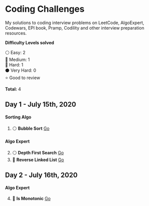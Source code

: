 # Coding Challenges
My solutions to coding interview problems on LeetCode, AlgoExpert, Codewars, EPI book, Pramp, Codility and other interview preparation resources.

__Difficulty Levels solved__

 :white_circle: Easy: 2  
 :large_blue_circle: Medium: 1  
 :red_circle: Hard: 1  
 :black_circle: Very Hard: 0  
 :star: Good to review  

 __Total:__ 4

<!-- --------------------------------------------------------------------------------------------------------------------- -->
## Day 1 - July 15th, 2020

#### Sorting Algo
1. :white_circle: __Bubble Sort__ [Go](Easy/bubbleSort/Go)

#### Algo Expert
2. :white_circle: __Depth First Search__ [Go](Easy/depthFirstSearch/Go)
3. :red_circle: __Reverse Linked List__ [Go](Hard/reverseLinkedList/Go)


<!-- --------------------------------------------------------------------------------------------------------------------- -->

## Day 2 - July 16th, 2020

#### Algo Expert
4. :large_blue_circle: __Is Monotonic__ [Go](Medium/isMonotonic/Go)

<!-- --------------------------------------------------------------------------------------------------------------------- -->
